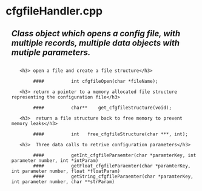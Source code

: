 <h1>cfgfileHandler.cpp</h1>
 
<div style="margin-left: 15px;"><h2><i>Class object which opens a config file, with multiple records, multiple data objects with mutiple parameters.</i><h2></div>

<div style="margin-left: 15px;">

       <h3> open a file and create a file structure</h3>
  
            ####          int cfgfileOpen(char *fileName);

       <h3> return a pointer to a memory allocated file structure representing the configuration file</h3>
  
            ####          char** 	get_cfgfileStructure(void);

       <h3>  return a file structure back to free memory to prevent memory leaks</h3>
  
            ####          int 	free_cfgfileStructure(char ***, int);
  
       <h3>  Three data calls to retrive configuration parameters</h3>
  
            ####          getInt_cfgfileParaemter(char *paramterKey, int parameter number, int *intParam)
            ####          getFloat_cfgfileParaemter(char *paramterKey, int parameter number, float *floatParam)
            ####          getString_cfgfileParaemter(char *paramterKey, int parameter number, char **strParam)

  

</div>

